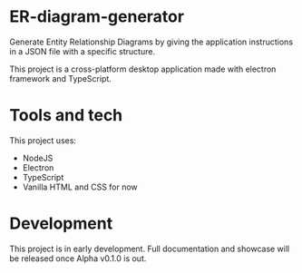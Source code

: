 # ER-diagram-generator
Generate Entity Relationship Diagrams by giving the application instructions in a JSON file with a specific structure.

This project is a cross-platform desktop application made with electron framework and TypeScript.

# Tools and tech
This project uses:
- NodeJS
- Electron
- TypeScript
- Vanilla HTML and CSS for now

# Development
This project is in early development. Full documentation and showcase will be released once Alpha v0.1.0 is out.